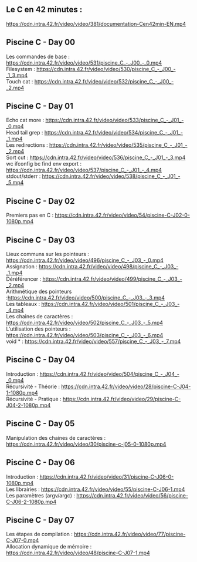## Le C en 42 minutes : 
https://cdn.intra.42.fr/video/video/381/documentation-Cen42min-EN.mp4  

## Piscine C - Day 00
Les commandes de base : https://cdn.intra.42.fr/video/video/531/piscine_C_-_J00_-_0.mp4  
Filesystem : https://cdn.intra.42.fr/video/video/530/piscine_C_-_J00_-_1_3.mp4  
Touch cat : https://cdn.intra.42.fr/video/video/532/piscine_C_-_J00_-_2.mp4  
## Piscine C - Day 01

Echo cat more : https://cdn.intra.42.fr/video/video/533/piscine_C_-_J01_-_0.mp4  
Head tail grep : https://cdn.intra.42.fr/video/video/534/piscine_C_-_J01_-_1.mp4  
Les redirections : https://cdn.intra.42.fr/video/video/535/piscine_C_-_J01_-_2.mp4  
Sort cut : https://cdn.intra.42.fr/video/video/536/piscine_C_-_J01_-_3.mp4  
wc ifconfig bc find env export : https://cdn.intra.42.fr/video/video/537/piscine_C_-_J01_-_4.mp4  
stdout/stderr : https://cdn.intra.42.fr/video/video/538/piscine_C_-_J01_-_5.mp4  

## Piscine C - Day 02

Premiers pas en C  : https://cdn.intra.42.fr/video/video/54/piscine-C-J02-0-1080p.mp4  

## Piscine C - Day 03

Lieux communs sur les pointeurs : https://cdn.intra.42.fr/video/video/496/piscine_C_-_J03_-_0.mp4  
Assignation : https://cdn.intra.42.fr/video/video/498/piscine_C_-_J03_-_1.mp4  
Déréférencer : https://cdn.intra.42.fr/video/video/499/piscine_C_-_J03_-_2.mp4  
Arithmétique des pointeurs :https://cdn.intra.42.fr/video/video/500/piscine_C_-_J03_-_3.mp4  
Les tableaux : https://cdn.intra.42.fr/video/video/501/piscine_C_-_J03_-_4.mp4  
Les chaines de caractères : https://cdn.intra.42.fr/video/video/502/piscine_C_-_J03_-_5.mp4  
L'utilisation des pointeurs : https://cdn.intra.42.fr/video/video/503/piscine_C_-_J03_-_6.mp4  
void * :  https://cdn.intra.42.fr/video/video/557/piscine_C_-_J03_-_7.mp4  

## Piscine C - Day 04

Introduction : https://cdn.intra.42.fr/video/video/504/piscine_C_-_J04_-_0.mp4  
Récursivité - Théorie : https://cdn.intra.42.fr/video/video/28/piscine-C-J04-1-1080p.mp4  
Récursivité - Pratique : https://cdn.intra.42.fr/video/video/29/piscine-C-J04-2-1080p.mp4  

## Piscine C - Day 05

Manipulation des chaines de caractères : https://cdn.intra.42.fr/video/video/30/piscine-c-j05-0-1080p.mp4  

## Piscine C - Day 06

Introduction :  https://cdn.intra.42.fr/video/video/31/piscine-C-J06-0-1080p.mp4  
Les librairies : https://cdn.intra.42.fr/video/video/55/piscine-C-J06-1.mp4  
Les paramètres (argv/argc) : https://cdn.intra.42.fr/video/video/56/piscine-C-J06-2-1080p.mp4  

## Piscine C - Day 07

Les étapes de compilation : https://cdn.intra.42.fr/video/video/77/piscine-C-J07-0.mp4  
Allocation dynamique de mémoire : https://cdn.intra.42.fr/video/video/48/piscine-C-J07-1.mp4  
 